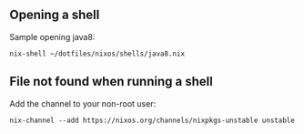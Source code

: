 ## Opening a shell

Sample opening java8:
```
nix-shell ~/dotfiles/nixos/shells/java8.nix
```

## File not found when running a shell

Add the channel to your non-root user:

```
nix-channel --add https://nixos.org/channels/nixpkgs-unstable unstable
```
